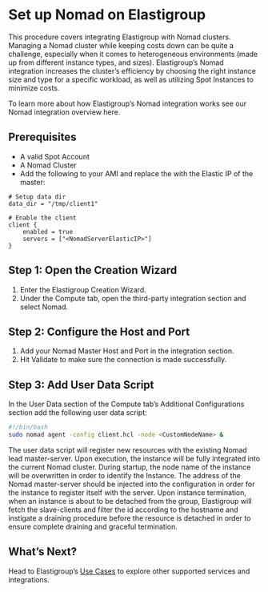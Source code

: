 # Set up Nomad on Elastigroup

This procedure covers integrating Elastigroup with Nomad clusters. Managing a Nomad cluster while keeping costs down can be quite a challenge, especially when it comes to heterogeneous environments (made up from different instance types, and sizes). Elastigroup’s Nomad integration increases the cluster’s efficiency by choosing the right instance size and type for a specific workload, as well as utilizing Spot Instances to minimize costs.

To learn more about how Elastigroup’s Nomad integration works see our Nomad integration overview here.

## Prerequisites

* A valid Spot Account
* A Nomad Cluster
* Add the following to your AMI and replace the <NomadServerElasticIP> with the Elastic IP of the master:

```
# Setup data dir
data_dir = "/tmp/client1"
﻿
# Enable the client
client {
    enabled = true
    servers = ["<NomadServerElasticIP>"]
}
```

## Step 1: Open the Creation Wizard
1. Enter the Elastigroup Creation Wizard.
2. Under the Compute tab, open the third-party integration section and select Nomad.

## Step 2: Configure the Host and Port

1. Add your Nomad Master Host and Port in the integration section.
2. Hit Validate to make sure the connection is made successfully.

## Step 3: Add User Data Script

In the User Data section of the Compute tab’s Additional Configurations section add the following user data script:

```bash
#!/bin/bash
sudo nomad agent -config client.hcl -node <CustomNodeName> &
```

The user data script will register new resources with the existing Nomad lead master-server. Upon execution, the instance will be fully integrated into the current Nomad cluster. During startup, the node name of the instance will be overwritten in order to identify the Instance. The address of the Nomad master-server should be injected into the configuration in order for the instance to register itself with the server. Upon instance termination, when an instance is about to be detached from the group, Elastigroup will fetch the slave-clients and filter the id according to the hostname and instigate a draining procedure before the resource is detached in order to ensure complete draining and graceful termination.

## What’s Next?

Head to Elastigroup’s [Use Cases](https://console.spotinst.com/#/aws/ec2/elastigroup/create/setup) to explore other supported services and integrations.
